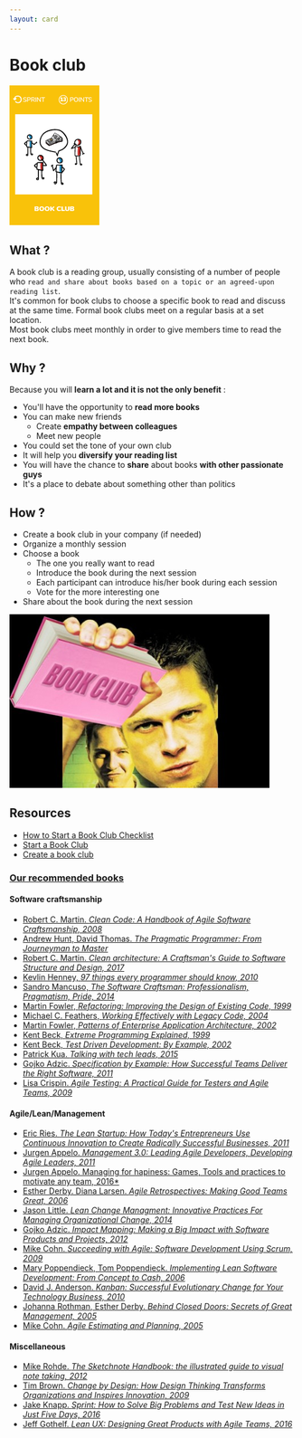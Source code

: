 ```yaml
---
layout: card
---
```


# Book club
![Book club](images/book-club.png)

## What ?
A book club is a reading group, usually consisting of a number of people who `read and share about books based on a topic or an agreed-upon reading list`.  
It's common for book clubs to choose a specific book to read and discuss at the same time. 
Formal book clubs meet on a regular basis at a set location.  
Most book clubs meet monthly in order to give members time to read the next book.

## Why ?
Because you will **learn a lot and it is not the only benefit** :
* You'll have the opportunity to **read more books**
* You can make new friends
    * Create **empathy between colleagues**
    * Meet new people
* You could set the tone of your own club
* It will help you **diversify your reading list**
* You will have the chance to **share** about books **with other passionate guys**
* It's a place to debate about something other than politics

## How ? 
* Create a book club in your company (if needed)
* Organize a monthly session
* Choose a book
    * The one you really want to read
    * Introduce the book during the next session
    * Each participant can introduce his/her book during each session
    * Vote for the more interesting one
* Share about the book during the next session

![Book club](images/book-club-2.jpg)

## Resources
* [How to Start a Book Club Checklist](https://www.realsimple.com/work-life/start-book-club-checklist)
* [Start a Book Club](http://www.oprah.com/oprahsbookclub/how-to-start-your-own-book-club)
* [Create a book club](http://www.penguin.com/read/book-clubs/create/)


### [Our recommended books](#our-recommended-books)

#### Software craftsmanship
* [Robert C. Martin. *Clean Code: A Handbook of Agile Software Craftsmanship, 2008*](https://www.amazon.com/Clean-Code-Handbook-Software-Craftsmanship/dp/0132350882/ref=sr_1_1?ie=UTF8&qid=1490705150&sr=8-1&keywords=clean+code)
* [Andrew Hunt, David Thomas. *The Pragmatic Programmer: From Journeyman to Master*](https://www.amazon.com/Pragmatic-Programmer-Journeyman-Master/dp/020161622X)
* [Robert C. Martin. *Clean architecture: A Craftsman's Guide to Software Structure and Design, 2017*](https://www.amazon.com/Clean-Architecture-Craftsmans-Software-Structure/dp/0134494164/ref=sr_1_1_sspa?s=books&ie=UTF8&qid=1535097445&sr=1-1-spons&keywords=clean+architecture&psc=1)
* [Kevlin Henney, *97 things every programmer should know, 2010*](https://www.amazon.com/Things-Every-Programmer-Should-Know/dp/0596809484/ref=sr_1_1?s=books&ie=UTF8&qid=1535097489&sr=1-1&keywords=kevlin+henney)
* [Sandro Mancuso, *The Software Craftsman: Professionalism, Pragmatism, Pride, 2014*](https://www.amazon.com/Software-Craftsman-Professionalism-Pragmatism-Robert/dp/0134052501/ref=sr_1_1?ie=UTF8&qid=1490705629&sr=8-1&keywords=the+software+craftsman)
* [Martin Fowler, *Refactoring: Improving the Design of Existing Code, 1999*](https://www.amazon.com/Refactoring-Improving-Design-Existing-Code/dp/0201485672/ref=sr_1_1?ie=UTF8&qid=1490705743&sr=8-1&keywords=Refactoring:+Improving+the+Design+of+Existing+Code)
* [Michael C. Feathers, *Working Effectively with Legacy Code, 2004*](https://www.amazon.com/Working-Effectively-Legacy-Michael-Feathers/dp/0131177052/ref=pd_sim_14_3?_encoding=UTF8&pd_rd_i=0131177052&pd_rd_r=FBXZEJW275RVXAQ37T4D&pd_rd_w=HDzIV&pd_rd_wg=TWQgm&psc=1&refRID=FBXZEJW275RVXAQ37T4D)
* [Martin Fowler, *Patterns of Enterprise Application Architecture, 2002*](https://www.amazon.com/Patterns-Enterprise-Application-Architecture-Martin/dp/0321127420/ref=sr_1_2?ie=UTF8&qid=1490706195&sr=8-2&keywords=Software+architecture+for+developers)
* [Kent Beck, *Extreme Programming Explained, 1999*](https://www.amazon.com/Extreme-Programming-Explained-Embrace-Change/dp/0321278658/ref=sr_1_1?ie=UTF8&qid=1490706288&sr=8-1&keywords=extreme+programming)
* [Kent Beck, *Test Driven Development: By Example, 2002*](https://www.amazon.com/Test-Driven-Development-Kent-Beck/dp/0321146530/ref=sr_1_11?ie=UTF8&qid=1490706288&sr=8-11&keywords=extreme+programming)
* [Patrick Kua. *Talking with tech leads, 2015*](https://www.amazon.com/Talking-Tech-Leads-Novices-Practitioners/dp/150581748X/ref=sr_1_1?ie=UTF8&qid=1490706930&sr=8-1&keywords=talking+to+tech+leads)
* [Gojko Adzic. *Specification by Example: How Successful Teams Deliver the Right Software, 2011*](https://www.amazon.com/Specification-Example-Successful-Deliver-Software/dp/1617290084/ref=pd_sim_14_53?_encoding=UTF8&pd_rd_i=1617290084&pd_rd_r=BEGRA1XMWCTKN5CT1VM2&pd_rd_w=LGgvn&pd_rd_wg=ldlWg&psc=1&refRID=BEGRA1XMWCTKN5CT1VM2)
* [Lisa Crispin. *Agile Testing: A Practical Guide for Testers and Agile Teams, 2009*](https://www.amazon.com/Agile-Testing-Practical-Guide-Testers/dp/0321534468/ref=pd_sim_14_10?_encoding=UTF8&pd_rd_i=0321534468&pd_rd_r=MJCGXH63RMX1935KCX2S&pd_rd_w=JBwMC&pd_rd_wg=ex3TL&psc=1&refRID=MJCGXH63RMX1935KCX2S)

#### Agile/Lean/Management
* [Eric Ries. *The Lean Startup: How Today's Entrepreneurs Use Continuous Innovation to Create Radically Successful Businesses, 2011*](https://www.amazon.com/Lean-Startup-Entrepreneurs-Continuous-Innovation/dp/0307887898/ref=sr_1_1?ie=UTF8&qid=1490706844&sr=8-1&keywords=the+lean+startup)
* [Jurgen Appelo. *Management 3.0: Leading Agile Developers, Developing Agile Leaders, 2011*](https://www.amazon.com/Management-3-0-Developers-Developing-Addison-Wesley/dp/0321712471/ref=pd_sim_14_13?_encoding=UTF8&pd_rd_i=0321712471&pd_rd_r=W72B2QC38DY8JN9B82F9&pd_rd_w=Gweq6&pd_rd_wg=FBJiv&psc=1&refRID=W72B2QC38DY8JN9B82F9)
* [Jurgen Appelo. Managing for hapiness: Games, Tools and practices to motivate any team, 2016*](https://www.amazon.com/Managing-Happiness-Games-Practices-Motivate/dp/1119268680/ref=sr_1_1?ie=UTF8&qid=1535097723&sr=8-1&keywords=managing+for+happiness)
* [Esther Derby. Diana Larsen. *Agile Retrospectives: Making Good Teams Great, 2006*](https://www.amazon.com/Agile-Retrospectives-Making-Teams-Great/dp/0977616649/ref=pd_sim_14_4?_encoding=UTF8&pd_rd_i=0977616649&pd_rd_r=BEGRA1XMWCTKN5CT1VM2&pd_rd_w=LGgvn&pd_rd_wg=ldlWg&psc=1&refRID=BEGRA1XMWCTKN5CT1VM2)
* [Jason Little. *Lean Change Managment: Innovative Practices For Managing Organizational Change, 2014*](https://www.amazon.com/Lean-Change-Managment-Innovative-Organizational/dp/0990466507/ref=pd_sim_14_17?_encoding=UTF8&pd_rd_i=0990466507&pd_rd_r=BEGRA1XMWCTKN5CT1VM2&pd_rd_w=LGgvn&pd_rd_wg=ldlWg&psc=1&refRID=BEGRA1XMWCTKN5CT1VM2)
* [Gojko Adzic. *Impact Mapping: Making a Big Impact with Software Products and Projects, 2012*](https://www.amazon.com/Impact-Mapping-Software-Products-Projects/dp/0955683645/ref=pd_sim_14_24?_encoding=UTF8&pd_rd_i=0955683645&pd_rd_r=BEGRA1XMWCTKN5CT1VM2&pd_rd_w=LGgvn&pd_rd_wg=ldlWg&psc=1&refRID=BEGRA1XMWCTKN5CT1VM2)
* [Mike Cohn. *Succeeding with Agile: Software Development Using Scrum, 2009*](https://www.amazon.com/Succeeding-Agile-Software-Development-Using/dp/0321579364/ref=sr_1_1?s=books&ie=UTF8&qid=1535097895&sr=1-1&keywords=succeeding+with+agile)
* [Mary Poppendieck, Tom Poppendieck. *Implementing Lean Software Development: From Concept to Cash, 2006*](https://www.amazon.com/Implementing-Lean-Software-Development-Concept/dp/0321437381/ref=pd_sim_14_30?_encoding=UTF8&pd_rd_i=0321437381&pd_rd_r=BEGRA1XMWCTKN5CT1VM2&pd_rd_w=LGgvn&pd_rd_wg=ldlWg&psc=1&refRID=BEGRA1XMWCTKN5CT1VM2)
* [David J. Anderson. *Kanban: Successful Evolutionary Change for Your Technology Business, 2010*](https://www.amazon.com/Kanban-Successful-Evolutionary-Technology-Business/dp/0984521402/ref=pd_sim_14_32?_encoding=UTF8&pd_rd_i=0984521402&pd_rd_r=BEGRA1XMWCTKN5CT1VM2&pd_rd_w=LGgvn&pd_rd_wg=ldlWg&psc=1&refRID=BEGRA1XMWCTKN5CT1VM2)
* [Johanna Rothman, Esther Derby. *Behind Closed Doors: Secrets of Great Management, 2005*](https://www.amazon.com/Behind-Closed-Doors-Management-Programmers/dp/0976694026/ref=pd_sim_14_56?_encoding=UTF8&pd_rd_i=0976694026&pd_rd_r=BEGRA1XMWCTKN5CT1VM2&pd_rd_w=LGgvn&pd_rd_wg=ldlWg&psc=1&refRID=BEGRA1XMWCTKN5CT1VM2)
* [Mike Cohn. *Agile Estimating and Planning, 2005*](https://www.amazon.com/Agile-Estimating-Planning-Mike-Cohn/dp/0131479415/ref=pd_sim_14_16?_encoding=UTF8&pd_rd_i=0131479415&pd_rd_r=MJCGXH63RMX1935KCX2S&pd_rd_w=JBwMC&pd_rd_wg=ex3TL&psc=1&refRID=MJCGXH63RMX1935KCX2S)

#### Miscellaneous
* [Mike Rohde. *The Sketchnote Handbook: the illustrated guide to visual note taking, 2012*](https://www.amazon.com/Sketchnote-Handbook-illustrated-visual-taking/dp/0321857895/ref=sr_1_1?s=books&ie=UTF8&qid=1490707467&sr=1-1&keywords=sketchnoting)
* [Tim Brown. *Change by Design: How Design Thinking Transforms Organizations and Inspires Innovation, 2009*](https://www.amazon.com/Change-Design-Transforms-Organizations-Innovation/dp/0061766089/ref=sr_1_2?s=books&ie=UTF8&qid=1490709697&sr=1-2&keywords=design+thinking)
* [Jake Knapp. *Sprint: How to Solve Big Problems and Test New Ideas in Just Five Days, 2016*](https://www.amazon.com/Sprint-Solve-Problems-Test-Ideas/dp/150112174X/ref=sr_1_1?s=books&ie=UTF8&qid=1490709728&sr=1-1&keywords=how+to+solve+big+problems+and+test+new+ideas+in+just+five+days)
* [Jeff Gothelf. *Lean UX: Designing Great Products with Agile Teams, 2016*](https://www.amazon.com/Lean-UX-Designing-Great-Products/dp/1491953608/ref=pd_sim_14_2?_encoding=UTF8&pd_rd_i=1491953608&pd_rd_r=3ST6AD72SMFMDDHM3NJ0&pd_rd_w=qNAoW&pd_rd_wg=s1t7t&psc=1&refRID=3ST6AD72SMFMDDHM3NJ0)